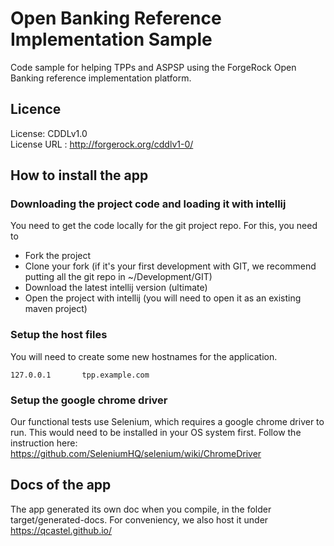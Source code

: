 <!--
 * The contents of this file are subject to the terms of the Common Development and
 * Distribution License (the License). You may not use this file except in compliance with the
 * License.
 *
 * You can obtain a copy of the License at legal/CDDLv1.0.txt. See the License for the
 * specific language governing permission and limitations under the License.
 *
 * When distributing Covered Software, include this CDDL Header Notice in each file and include
 * the License file at legal/CDDLv1.0.txt. If applicable, add the following below the CDDL
 * Header, with the fields enclosed by brackets [] replaced by your own identifying
 * information: "Portions copyright [year] [name of copyright owner]".
 *
 * Copyright 2018 ForgeRock AS.
-->
# Open Banking Reference Implementation Sample

Code sample for helping TPPs and ASPSP using the ForgeRock Open Banking reference implementation platform.

## Licence
License:	CDDLv1.0 \
License URL	: http://forgerock.org/cddlv1-0/


## How to install the app


### Downloading the project code and loading it with intellij

You need to get the code locally for the git project repo. For this, you need to

- Fork the project
- Clone your fork (if it's your first development with GIT, we recommend putting all the git repo in ~/Development/GIT)
- Download the latest intellij version (ultimate)
- Open the project with intellij (you will need to open it as an existing maven project)

### Setup the host files

You will need to create some new hostnames for the application.

```$xslt
127.0.0.1		tpp.example.com
```

### Setup the google chrome driver

Our functional tests use Selenium, which requires a google chrome driver to run.
This would need to be installed in your OS system first.
Follow the instruction here:
https://github.com/SeleniumHQ/selenium/wiki/ChromeDriver

## Docs of the app

The app generated its own doc when you compile, in the folder target/generated-docs.
For conveniency, we also host it under https://qcastel.github.io/

